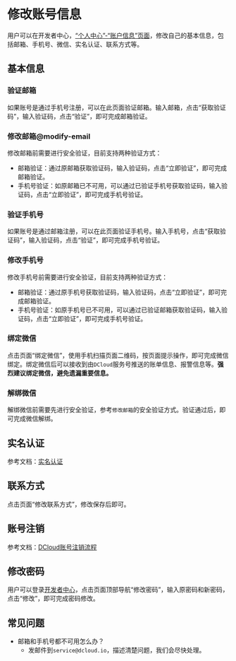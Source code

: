# 修改账号信息
用户可以在开发者中心，[“个人中心”-“账户信息”页面](https://dev.dcloud.net.cn/pages/user/info)，修改自己的基本信息，包括邮箱、手机号、微信、实名认证、联系方式等。

## 基本信息
### 验证邮箱
如果账号是通过手机号注册，可以在此页面验证邮箱。输入邮箱，点击“获取验证码”，输入验证码，点击“验证”，即可完成邮箱验证。

### 修改邮箱@modify-email
修改邮箱前需要进行安全验证，目前支持两种验证方式：
- 邮箱验证：通过原邮箱获取验证码，输入验证码，点击“立即验证”，即可完成邮箱验证。
- 手机号验证：如原邮箱已不可用，可以通过已验证手机号获取验证码，输入验证码，点击“立即验证”，即可完成手机号验证。

### 验证手机号
如果账号是通过邮箱注册，可以在此页面验证手机号。输入手机号，点击“获取验证码”，输入验证码，点击“验证”，即可完成手机号验证。

### 修改手机号
修改手机号前需要进行安全验证，目前支持两种验证方式：
- 邮箱验证：通过原手机号获取验证码，输入验证码，点击“立即验证”，即可完成邮箱验证。
- 手机号验证：如原手机号已不可用，可以通过已验证邮箱获取验证码，输入验证码，点击“立即验证”，即可完成手机号验证。
  
### 绑定微信
点击页面“绑定微信”，使用手机扫描页面二维码，按页面提示操作，即可完成微信绑定。绑定微信后可以接收到由`DCloud`服务号推送的账单信息、报警信息等。**强烈建议绑定微信，避免遗漏重要信息。**

### 解绑微信
解绑微信前需要先进行安全验证，参考`修改邮箱`的安全验证方式。验证通过后，即可完成微信解绑。

## 实名认证
参考文档：[实名认证](dev/account/real-name-verification.md)

## 联系方式
点击页面“修改联系方式”，修改保存后即可。

## 账号注销
参考文档：[DCloud账号注销流程](dev/account/deletion.md)

## 修改密码
用户可以登录[开发者中心](https://dev.dcloud.net.cn)，点击页面顶部导航“修改密码”，输入原密码和新密码，点击“修改”，即可完成密码修改。

## 常见问题
- 邮箱和手机号都不可用怎么办？
  - 发邮件到`service@dcloud.io`，描述清楚问题，我们会尽快处理。